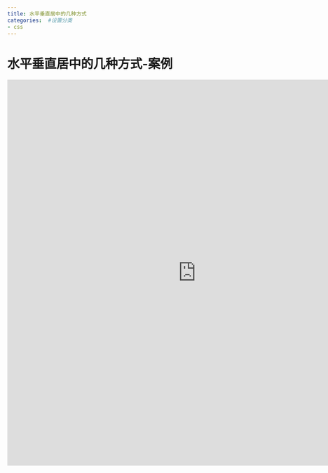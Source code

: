 ```yaml
---
title: 水平垂直居中的几种方式
categories:  #设置分类
- css
---
```


# 水平垂直居中的几种方式-案例

<iframe height="880" scrolling="no" title="水平垂直居中的几种方式" src="https://codepen.io/xugaoyi/embed/poJLeYv?height=880&amp;theme-id=light&amp;default-tab=result" frameborder="no" allowtransparency="true" allowfullscreen="allowfullscreen" style="width: 860px;"></iframe>

